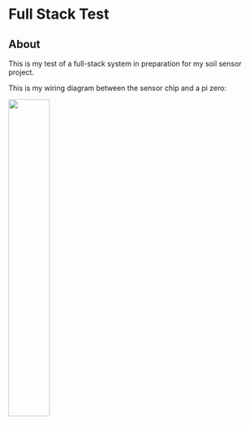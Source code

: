 # Full Stack Test

## About

This is my test of a full-stack system in preparation for my soil sensor project.

This is my wiring diagram between the sensor chip and a pi zero:

<img src="readme-assets/moisture-sensor-to-pi-diagram.jpg" width="40%">
